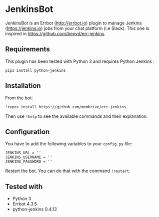 # JenkinsBot

JenkinsBot is an Errbot (<http://errbot.io>) plugin to manage Jenkins (<https://jenkins.io>) jobs from your chat platform (i.e Slack). This one is inspired in <https://github.com/benvd/err-jenkins>.


## Requirements

This plugin has been tested with Python 3 and requires Python Jenkins :

```
pip3 install python-jenkins
```


## Installation

From the bot:

```
!repos install https://github.com/membrive/err-jenkins
```

Then use `!help` to see the available commands and their explanation.


## Configuration

You have to add the following variables to your `config.py` file:

```
JENKINS_URL = ''
JENKINS_USERNAME = ''
JENKINS_PASSWORD = ''
```

Restart the bot. You can do that with the command `!restart`.


## Tested with

* Python 3
* Errbot 4.3.5
* python-jenkins 0.4.13


